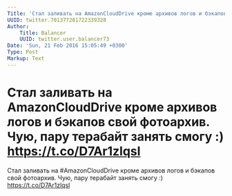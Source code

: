 ```yaml
---
Title: 'Стал заливать на AmazonCloudDrive кроме архивов логов и бэкапов свой фотоархив. Чую, пару терабайт занять смогу :) https://t.co/D7Ar1zlqsl'
UUID: twitter.701377281722339328
Author:
    Title: Balancer
    UUID: twitter.user.balancer73
Date: 'Sun, 21 Feb 2016 15:05:49 +0300'
Type: Post
Markup: Text
---
```


# Стал заливать на AmazonCloudDrive кроме архивов логов и бэкапов свой фотоархив. Чую, пару терабайт занять смогу :) https://t.co/D7Ar1zlqsl

Стал заливать на #AmazonCloudDrive кроме архивов логов и
бэкапов свой фотоархив. Чую, пару терабайт занять смогу :)
https://t.co/D7Ar1zlqsl